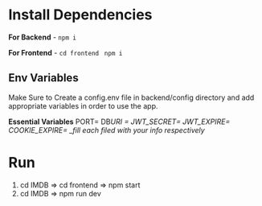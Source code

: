 # Install Dependencies

**For Backend** - `npm i`

**For Frontend** - `cd frontend` ` npm i`

## Env Variables

Make Sure to Create a config.env file in backend/config directory and add appropriate variables in order to use the app.

**Essential Variables**
PORT=
DB*URI =
JWT_SECRET=
JWT_EXPIRE=
COOKIE_EXPIRE=
\_fill each filed with your info respectively*


# Run
1. cd IMDB => cd frontend => npm start
2. cd IMDB => npm run dev
